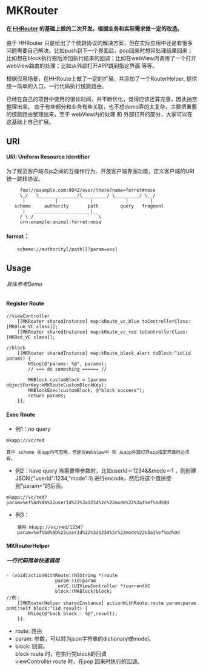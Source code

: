 # MKRouter
#### 在 [HHRouter](https://github.com/lightory/HHRouter) 的基础上做的二次开发。根据业务和实际需求做一定的改造。

由于 HHRouter 只是给出了个统跳协议的解决方案，但在实际应用中还是有很多问题需要自己解决。比如push到下一个界面后，pop回来时想带处理结果回来；比如想在block执行完后添加执行结果的回调；比如在webView内调用了一个打开webView路由的处理；比如从外部打开APP跳到指定界面 等等。

根据应用场景，在HHRoute上做了一定的扩展，并添加了一个RouterHelper, 提供统一简单的入口，一行代码执行统跳路由。

已经在自己的项目中使用的很长时间，并不断优化，觉得应该还算完善，因此抽空整理出来。
由于有些部分和业务有些关联，也不想demo弄的太复杂，主要把重要的统跳路由整理出来，至于 webView内的处理 和 外部打开的部分，大家可以在这基础上自己扩展。


## URI
#### URI: Uniform Resource Identifier 
为了规范客户端与js之间的互操作行为、开放客户端界面功能，定义客户端的URI统一跳转协议。

```
     foo://example.com:8042/over/there?name=ferret#nose
     \_/   \______________/\_________/ \_________/ \__/
      |           |            |            |        |
   scheme     authority       path        query   fragment
      |   _____________________|__
     / \ /                        \
     urn:example:animal:ferret:nose
```

#### format：

```
 	scheme://authority[/path][?param=xxx]
```
## Usage
###### 具体参考Demo
#### Register Route
```
//viewController
    [[MKRouter sharedInstance] map:kRoute_vc_blue toControllerClass:[MKBlue_VC class]];
    [[MKRouter sharedInstance] map:kRoute_vc_red toControllerClass:[MKRed_VC class]];
    
//block    
    [[MKRouter sharedInstance] map:kRoute_block_alert toBlock:^id(id params) {
        NSLog(@"params: %@", params);
      	// === do someshing ====== //
      	
        MKBlock customBlock = [params objectForKey:kMKRouteCustomBlockKey];
        MKBlockExec(customBlock, @"block success");
        return params;
    }];
```
#### Exec Route
* 例1：no query	
```
mkapp://vc/red 				
```		
	其中 scheme 在app内可忽略，但是在WebView中 和 从app外部打开app指定界面时必须有。
	
* 例2：have query	
当需要带参数时，比如userId＝1234&&mode＝1 ，则创建JSON｛"userId":1234,"mode":1｝进行encode，然后将这个值拼接到"param="的后面。
```
mkapp://vc/red?param=%ef%bd%9b%22userId%22%3a1234%2c%22mode%22%3a1%ef%bd%9d
```
* 例3：	
```		
	使用 mkapp://vc/red/1234?
	param=%ef%bd%9b%22userId%22%3a1234%2c%22mode%22%3a1%ef%bd%9d
```

#### MKRouterHelper
##### 一行代码简单快速调用
```
- (void)actionWithRoute:(NSString *)route
                  param:(id)param
                   onVC:(UIViewController *)currentVC
                  block:(MKBlock)block;
//例：             
	[[MKRouterHelper sharedInstance] actionWithRoute:route param:param onVC:self block:^(id result) {
		NSLog(@"back block : %@",result);
    }];
```
* route: 路由		
* param: 参数，可以转为json字符串的dictionary或model。		
* block: 回调。		
		block route 时，在执行完block的回调	
       viewController route 时，在pop 回来时执行的回调。
